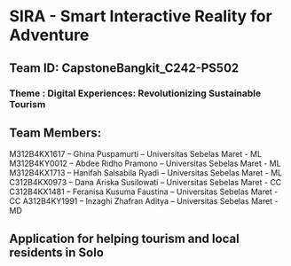 # SIRA - Smart Interactive Reality for Adventure

## Team ID: CapstoneBangkit_C242-PS502
### Theme : Digital Experiences: Revolutionizing Sustainable Tourism
## Team Members:
M312B4KX1617 – Ghina Puspamurti – Universitas Sebelas Maret - ML
M312B4KY0012 – Abdee Ridho Pramono – Universitas Sebelas Maret - ML
M312B4KX1713 – Hanifah Salsabila Ryadi – Universitas Sebelas Maret - ML
C312B4KX0973 – Dana Ariska Susilowati – Universitas Sebelas Maret - CC
C312B4KX1481 – Feranisa Kusuma Faustina – Universitas Sebelas Maret - CC
A312B4KY1991 – Inzaghi Zhafran Aditya – Universitas Sebelas Maret - MD

## Application for helping tourism and local residents in Solo


